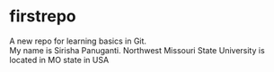 # firstrepo
A new repo for learning basics in Git.<br>
My name is Sirisha Panuganti.
Northwest Missouri State University is located in MO state in USA
